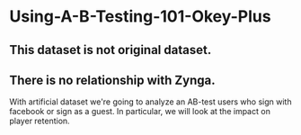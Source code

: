 # Using-A-B-Testing-101-Okey-Plus

## This dataset is not original dataset. 
## There is no relationship with Zynga.

With artificial dataset we're going to analyze an AB-test users who sign with facebook or sign as a guest. In particular, we will look at the impact on player retention.
